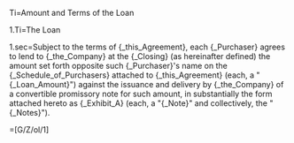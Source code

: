 Ti=Amount and Terms of the Loan

1.Ti=The Loan

1.sec=Subject to the terms of {_this_Agreement}, each {_Purchaser} agrees to lend to {_the_Company} at the {_Closing} (as hereinafter defined) the amount set forth opposite such {_Purchaser}'s name on the {_Schedule_of_Purchasers} attached to {_this_Agreement} (each, a "{_Loan_Amount}") against the issuance and delivery by {_the_Company} of a convertible promissory note for such amount, in substantially the form attached hereto as {_Exhibit_A} (each, a "{_Note}" and collectively, the "{_Notes}").  

=[G/Z/ol/1]
